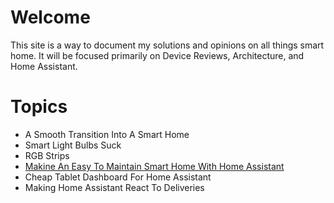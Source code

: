 # Welcome
This site is a way to document my solutions and opinions on all things smart home. It will be focused primarily on Device Reviews, Architecture, and Home Assistant.

# Topics
* A Smooth Transition Into A Smart Home
* Smart Light Bulbs Suck
* RGB Strips
* [Makine An Easy To Maintain Smart Home With Home Assistant](maintainable-home-assistant.md)
* Cheap Tablet Dashboard For Home Assistant
* Making Home Assistant React To Deliveries
